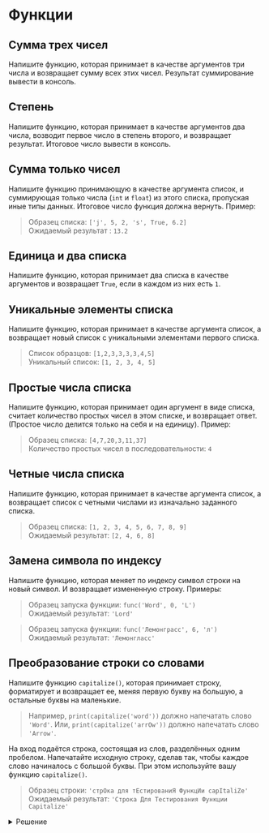 # Функции
## Сумма трех чисел
Напишите функцию, которая принимает в качестве аргументов три числа и возвращает сумму всех этих чисел.
Результат суммирование вывести в консоль.
## Степень
Напишите функцию, которая принимает в качестве аргументов два числа, возводит первое число в степень второго, и возвращает результат.
Итоговое число вывести в консоль.
## Сумма только чисел
Напишите функцию принимающую в качестве аргумента список, и суммирующая только числа (`int` и `float`) из этого списка, пропуская иные типы данных. Итоговое число функция должна вернуть. Пример:
>Образец списка: `['j', 5, 2, 's', True, 6.2]`\
Ожидаемый результат : `13.2`
## Единица и два списка
Напишите функцию, которая принимает два списка в качестве аргументов и возвращает `True`, если в каждом из них есть `1`.
## Уникальные элементы списка
Напишите функцию, которая принимает в качестве аргумента список, а возвращает новый список с уникальными элементами первого списка.
>Список образцов: `[1,2,3,3,3,3,4,5]`\
Уникальный список: `[1, 2, 3, 4, 5]`
## Простые числа списка
Напишите функцию, которая принимает один аргумент в виде списка, считает количество простых чисел в этом списке, и возвращает ответ. (Простое число делится только на себя и на единицу). Пример: 
>Образец списка: `[4,7,20,3,11,37]`\
Количество простых чисел в последовательности: `4`
## Четные числа списка
Напишите функцию, которая принимает в качестве аргумента список, а возвращает список с четными числами из изначально заданного списка. 
>Образец списка: `[1, 2, 3, 4, 5, 6, 7, 8, 9]`\
Ожидаемый результат: `[2, 4, 6, 8]`
## Замена символа по индексу
Напишите функцию, которая меняет по индексу символ строки на новый символ. И возвращает измененную строку. Примеры:
>Образец запуска функции: `func('Word', 0, 'L')`\
Ожидаемый результат: `'Lord' `

>Образец запуска функции: `func('Лемонграсс', 6, 'л')`\
Ожидаемый результат: `'Лемонгласс'`
## Преобразование строки со словами
Напишите функцию `capitalize()`, которая принимает строку, форматирует и возвращает ее, меняя первую букву на большую, а остальные буквы на маленькие.

>Например, `print(capitalize('word'))` должно напечатать слово `'Word'`.
Или, `print(capitalize('arrOw'))` должно напечатать слово `'Arrow'`.

На вход подаётся строка, состоящая из слов, разделённых одним пробелом. Напечатайте исходную строку, сделав так, чтобы каждое слово начиналось с большой буквы. При этом используйте вашу функцию `capitalize()`.

>Образец строки: `'стрОка для тЕстированиЯ ФункцИи capItaliZe'`\
Ожидаемый результат: `'Строка Для Тестирования Функции Capitalize'`

<details><summary>Решение</summary>
<pre>
def capitalize(word):
    result = word[0].upper()
    for letteral in word[1:]:
        result += letteral.lower()
    return result

raw = 'стрОка для тЕстированиЯ ФункцИи capItaliZe'
raw = raw.split()
res = []
for w in raw:
    refact = capitalize(w)
    res.append(refact)
finish = ' '.join(res)
print(finish)
</pre>
</details>